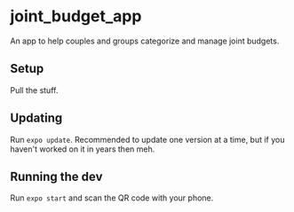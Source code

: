 # joint_budget_app
An app to help couples and groups categorize and manage joint budgets.

## Setup
Pull the stuff.

## Updating
Run `expo update`. Recommended to update one version at a time, but if you haven't worked on it in years then meh.

## Running the dev
Run `expo start` and scan the QR code with your phone.
